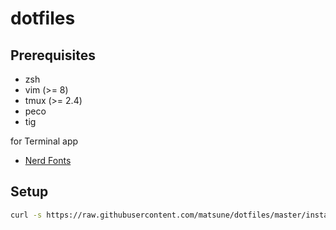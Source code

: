 # dotfiles
## Prerequisites
- zsh
- vim (>= 8)
- tmux (>= 2.4)
- peco
- tig

for Terminal app
- [Nerd Fonts](https://www.nerdfonts.com/)

## Setup
```sh
curl -s https://raw.githubusercontent.com/matsune/dotfiles/master/install.sh | sh
```
